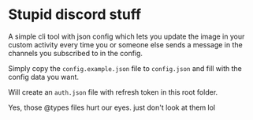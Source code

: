 # Stupid discord stuff

A simple cli tool with json config which lets you update the image in your
custom activity every time you or someone else sends a message in the channels
you subscribed to in the config.

Simply copy the `config.example.json` file to `config.json` and fill
with the config data you want.

Will create an `auth.json` file with refresh token in this root folder.

Yes, those @types files hurt our eyes. just don't look at them lol
